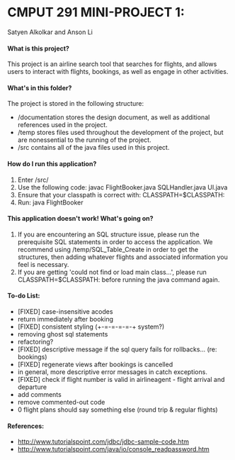 # CMPUT 291 MINI-PROJECT 1:
Satyen Alkolkar and Anson Li

#### What is this project?
This project is an airline search tool that searches for flights, and allows users to interact with flights, bookings, as well as engage in other activities.


#### What's in this folder?
The project is stored in the following structure:

* /documentation stores the design document, as well as additional references used in the project.
* /temp stores files used throughout the development of the project, but are nonessential to the running of the project.
* /src contains all of the java files used in this project.

#### How do I run this application?
1. Enter /src/
2. Use the following code: javac FlightBooker.java SQLHandler.java UI.java 
3. Ensure that your classpath is correct with: CLASSPATH=$CLASSPATH:
4. Run: java FlightBooker

#### This application doesn't work! What's going on?
1. If you are encountering an SQL structure issue, please run the prerequisite SQL statements in order to access the application. We recommend using /temp/SQL_Table_Create in order to get the structures, then adding whatever flights and associated information you feel is necessary.
2. If you are getting 'could not find or load main class...', please run CLASSPATH=$CLASSPATH: before running the java command again.

#### To-do List:
* [FIXED] case-insensitive acodes
* return immediately after booking 
* [FIXED] consistent styling (+-=-=-=-=-+ system?)
* removing ghost sql statements
* refactoring?
* [FIXED] descriptive message if the sql query fails for rollbacks... (re: bookings)
* [FIXED] regenerate views after bookings is cancelled 
* in general, more descriptive error messages in catch exceptions.
* [FIXED] check if flight number is valid in airlineagent - flight arrival and departure
* add comments 
* remove commented-out code
* 0 flight plans should say something else (round trip & regular flights)

#### References:
* http://www.tutorialspoint.com/jdbc/jdbc-sample-code.htm
* http://www.tutorialspoint.com/java/io/console_readpassword.htm